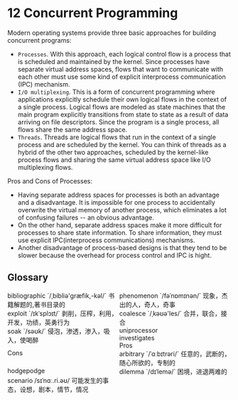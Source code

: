 # 12 Concurrent Programming



Modern operating systems provide three basic approaches for building concurrent programs:

- `Processes`. With this approach, each logical control flow is a process that is scheduled and maintained by the kernel. Since processes have separate virtual address spaces, flows that want to communicate with each other must use some kind of explicit interprocess communication (IPC) mechanism.
- `I/O multiplexing`. This is a form of concurrent programming where applications explicitly schedule their own logical flows in the context of a single process. Logical flows are modeled as state machines that the main program explicitly transitions from state to state as a result of data arriving on file descriptors. Since the program is a single process, all flows share the same address space.
- `Threads`. Threads are logical flows that run in the context of a single process and are scheduled by the kernel. You can think of threads as a hybrid of the other two approaches, scheduled by the kernel-like process flows and sharing the same virtual address space like I/O multiplexing flows.

Pros and Cons of Processes:

- Having separate address spaces for processes is both an advantage and a disadvantage. It is impossible for one process to accidentally overwrite the virtual memory of another process, which eliminates a lot of confusing failures -- an obvious advantage.
- On the other hand, separate address spaces make it more difficult for processes to share state information. To share information, they must use explicit IPC(interprocess communications) mechanisms.
- Another disadvantage of process-based designs is that they tend to be slower because the overhead for process control and IPC is hight.





## Glossary

<div style="width: 50%; float:left;">bibliographic `/ˌbibliə'ɡræfik,-kəl/` 书籍解题的,著书目录的</div>
<div style="width: 50%; float:left;">phenomenon `/fəˈnɒmɪnən/` 现象，杰出的人，奇人，奇事</div>
<div style="width: 50%; float:left;">exploit `/ɪkˈsplɔɪt/` 剥削，压榨，利用，开发，功绩，英勇行为</div>
<div style="width: 50%; float:left;">coalesce `/ˌkəʊə'les/` 合并，联合，接合</div>
<div style="width: 50%; float:left;">soak `/səʊk/` 侵泡，渗透，渗入，吸入，使喝醉</div>

<div style="width: 50%; float:left;">uniprocessor</div>
<div style="width: 50%; float:left;">investigates</div>
<div style="width: 50%; float:left;">Pros</div>
<div style="width: 50%; float:left;">Cons</div>
<div style="width: 50%; float:left;">arbitrary `/ˈɑːbɪtrəri/` 任意的，武断的，随心所欲的，专制的</div>
<div style="width: 50%; float:left;">hodgepodge</div>
<div style="width: 50%; float:left;">dilemma `/dɪˈlemə/` 困境，进退两难的
</div>
<div style="width: 50%; float:left;">scenario /sɪˈnɑː.ri.əʊ/ 可能发生的事态，设想，剧本，情节，情况
</div>
<div style="width: 50%; float:left;"></div>
<div style="width: 50%; float:left;"></div>
<div style="width: 50%; float:left;"></div>
<div style="width: 50%; float:left;"></div>
<div style="width: 50%; float:left;"></div>
<div style="width: 50%; float:left;"></div>